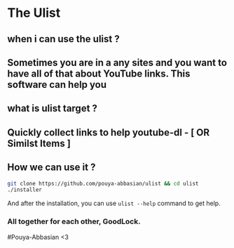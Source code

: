 # The Ulist
## when i can use the ulist ?
Sometimes you are in a any sites and you want to have all of that about YouTube links. This software can help you
-----------
## what is ulist target ? 
 Quickly collect links to help youtube-dl - [ OR Similst Items ]
-----------
## How we can use it ? 
```bash
git clone https://github.com/pouya-abbasian/ulist && cd ulist
./installer
```
And after the installation, you can use `ulist --help` command to get help.
### All together for each other, GoodLock. 
 #Pouya-Abbasian <3 
